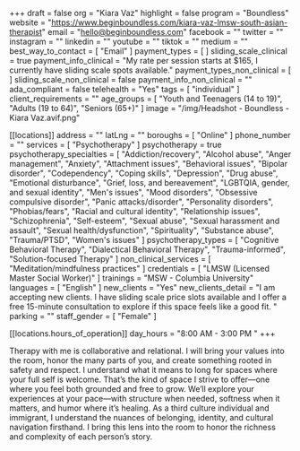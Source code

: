 +++
draft = false
org = "Kiara Vaz"
highlight = false
program = "Boundless"
website = "https://www.beginboundless.com/kiara-vaz-lmsw-south-asian-therapist"
email = "hello@beginboundless.com"
facebook = ""
twitter = ""
instagram = ""
linkedin = ""
youtube = ""
tiktok = ""
medium = ""
best_way_to_contact = [ "Email" ]
payment_types = [ ]
sliding_scale_clinical = true
payment_info_clinical = "My rate per session starts at $165, I currently have sliding scale spots available."
payment_types_non_clinical = [ ]
sliding_scale_non_clinical = false
payment_info_non_clinical = ""
ada_compliant = false
telehealth = "Yes"
tags = [ "individual" ]
client_requirements = ""
age_groups = [
  "Youth and Teenagers (14 to 19)",
  "Adults (19 to 64)",
  "Seniors (65+)"
]
image = "/img/Headshot - Boundless - Kiara Vaz.avif.png"

[[locations]]
address = ""
latLng = ""
boroughs = [ "Online" ]
phone_number = ""
services = [ "Psychotherapy" ]
psychotherapy = true
psychotherapy_specialties = [
  "Addiction/recovery",
  "Alcohol abuse",
  "Anger management",
  "Anxiety",
  "Attachment issues",
  "Behavioral issues",
  "Bipolar disorder",
  "Codependency",
  "Coping skills",
  "Depression",
  "Drug abuse",
  "Emotional disturbance",
  "Grief, loss, and bereavement",
  "LGBTQIA, gender, and sexual identity",
  "Men's issues",
  "Mood disorders",
  "Obsessive compulsive disorder",
  "Panic attacks/disorder",
  "Personality disorders",
  "Phobias/fears",
  "Racial and cultural identity",
  "Relationship issues",
  "Schizophrenia",
  "Self-esteem",
  "Sexual abuse",
  "Sexual harassment and assault",
  "Sexual health/dysfunction",
  "Spirituality",
  "Substance abuse",
  "Trauma/PTSD",
  "Women's issues"
]
psychotherapy_types = [
  "Cognitive Behavioral Therapy",
  "Dialectical Behavioral Therapy",
  "Trauma-informed",
  "Solution-focused Therapy"
]
non_clinical_services = [ "Meditation/mindfulness practices" ]
credentials = [ "LMSW (Licensed Master Social Worker)" ]
trainings = "MSW - Columbia University"
languages = [ "English" ]
new_clients = "Yes"
new_clients_detail = "I am accepting new clients. I have sliding scale price slots available and I offer a free 15-minute consultation to explore if this space feels like a good fit. "
parking = ""
staff_gender = [ "Female" ]

  [[locations.hours_of_operation]]
  day_hours = "8:00 AM - 3:00 PM "
+++


Therapy with me is collaborative and relational. I will bring your values into the room, honor the many parts of you, and create something rooted in safety and respect. I understand what it means to long for spaces where your full self is welcome. That’s the kind of space I strive to offer—one where you feel both grounded and free to grow. We’ll explore your experiences at your pace—with structure when needed, softness when it matters, and humor where it’s healing. As a third culture individual and immigrant, I understand the nuances of belonging, identity, and cultural navigation firsthand. I bring this lens into the room to honor the richness and complexity of each person’s story.
